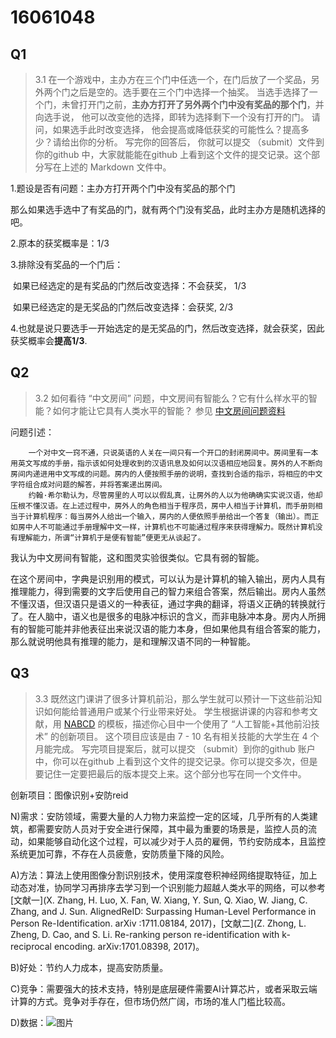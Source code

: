 # 16061048

## Q1

> 3.1 在一个游戏中，主办方在三个门中任选一个，在门后放了一个奖品，另外两个门之后是空的。选手要在三个门中选择一个抽奖。 当选手选择了一个门，未曾打开门之前，**主办方打开了另外两个门中没有奖品的那个门**，并向选手说， 他可以改变他的选择，即转为选择剩下一个没有打开的门。 请问，如果选手此时改变选择， 他会提高或降低获奖的可能性么？提高多少？请给出你的分析。 写完你的回答后， 你就可以提交 （submit）文件到你的github 中，大家就能能在github 上看到这个文件的提交记录。这个部分写在上述的 Markdown 文件中。

1.题设是否有问题：主办方打开两个门中没有奖品的那个门

​	那么如果选手选中了有奖品的门，就有两个门没有奖品，此时主办方是随机选择的吧。

2.原本的获奖概率是：1/3

3.排除没有奖品的一个门后：

​	如果已经选定的是有奖品的门然后改变选择：不会获奖， 1/3 

​	如果已经选定的是无奖品的门然后改变选择：会获奖,  2/3

4.也就是说只要选手一开始选定的是无奖品的门，然后改变选择，就会获奖，因此获奖概率会**提高1/3**.

## Q2

> 3.2 如何看待 “中文房间” 问题，中文房间有智能么？它有什么样水平的智能？如何才能让它具有人类水平的智能？ 参见 [中文房间问题资料](https://www.bing.com/search?setmkt=zh-CN&q=%E4%B8%AD%E6%96%87%E6%88%BF%E9%97%B4+%E9%97%AE%E9%A2%98)

问题引述：

```
	一个对中文一窍不通，只说英语的人关在一间只有一个开口的封闭房间中。房间里有一本用英文写成的手册，指示该如何处理收到的汉语讯息及如何以汉语相应地回复。房外的人不断向房间内递进用中文写成的问题。房内的人便按照手册的说明，查找到合适的指示，将相应的中文字符组合成对问题的解答，并将答案递出房间。
	约翰·希尔勒认为，尽管房里的人可以以假乱真，让房外的人以为他确确实实说汉语，他却压根不懂汉语。在上述过程中，房外人的角色相当于程序员，房中人相当于计算机，而手册则相当于计算机程序：每当房外人给出一个输入，房内的人便依照手册给出一个答复（输出）。而正如房中人不可能通过手册理解中文一样，计算机也不可能通过程序来获得理解力。既然计算机没有理解能力，所谓“计算机于是便有智能”便更无从谈起了。
```



我认为中文房间有智能，这和图灵实验很类似。它具有弱的智能。

在这个房间中，字典是识别用的模式，可以认为是计算机的输入输出，房内人具有推理能力，得到需要的文字后使用自己的智力来组合答案，然后输出。房内人虽然不懂汉语，但汉语只是语义的一种表征，通过字典的翻译，将语义正确的转换就行了。在人脑中，语义也是很多的电脉冲标识的含义，而非电脉冲本身。房内人所拥有的智能可能并非他表征出来说汉语的能力本身，但如果他具有组合答案的能力，那么就说明他具有推理的能力，是和理解汉语不同的一种智能。

## Q3

> 3.3 既然这门课讲了很多计算机前沿，那么学生就可以预计一下这些前沿知识如何能给普通用户或某个行业带来好处。 学生根据讲课的内容和参考文献，用 [NABCD](https://www.cnblogs.com/xinz/archive/2010/12/01/1893323.html) 的模板，描述你心目中一个使用了 “人工智能+其他前沿技术” 的创新项目。 这个项目应该是由 7 - 10 名有相关技能的大学生在 4 个月能完成。 写完项目提案后，就可以提交 （submit）到你的github 账户中，你可以在github 上看到这个文件的提交记录。你可以提交多次，但是要记住一定要把最后的版本提交上来。这个部分也写在同一个文件中。  

创新项目：图像识别+安防reid

N)需求：安防领域，需要大量的人力物力来监控一定的区域，几乎所有的人类建筑，都需要安防人员对于安全进行保障，其中最为重要的场景是，监控人员的流动，如果能够自动化这个过程，可以减少对于人员的雇佣，节约安防成本，且监控系统更加可靠，不存在人员疲惫，安防质量下降的风险。

A)方法：算法上使用图像分割识别技术，使用深度卷积神经网络提取特征，加上动态对准，协同学习再排序去学习到一个识别能力超越人类水平的网络，可以参考[文献一](X. Zhang, H. Luo, X. Fan, W. Xiang, Y. Sun, Q. Xiao, W. Jiang, C. Zhang, and J. Sun. AlignedReID: Surpassing Human-Level Performance in Person Re-Identification. arXiv :1711.08184, 2017)，[文献二](Z. Zhong, L. Zheng, D. Cao, and S. Li. Re-ranking person re-identification with k-reciprocal encoding. arXiv:1701.08398, 2017)。

B)好处：节约人力成本，提高安防质量。

C)竞争：需要强大的技术支持，特别是底层硬件需要AI计算芯片，或者采取云端计算的方式。竞争对手存在，但市场仍然广阔，市场的准人门槛比较高。

D)数据：![图片](https://github.com/butub1/Lecture/blob/master/f.png)













